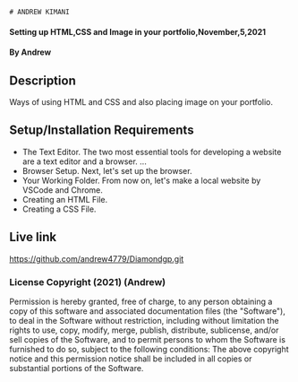     # ANDREW KIMANI
#### Setting up HTML,CSS and Image in your portfolio,November,5,2021
#### By Andrew
## Description
Ways of using HTML and CSS and also placing image on your portfolio.
## Setup/Installation Requirements
*   The Text Editor. The two most essential tools for developing a website are a text editor and a browser. ...
* Browser Setup. Next, let's set up the browser.
* Your Working Folder. From now on, let's make a local website by VSCode and Chrome.
* Creating an HTML File.
* Creating a CSS File.        
## Live link
 https://github.com/andrew4779/Diamondgp.git                             
### License Copyright (2021) (Andrew)
Permission is hereby granted, free of charge, to any person obtaining a copy of this software and associated documentation files (the "Software"), to deal in the Software without restriction, including without limitation the rights to use, copy, modify, merge, publish, distribute, sublicense, and/or sell copies of the Software, and to permit persons to whom the Software is furnished to do so, subject to the following conditions:
The above copyright notice and this permission notice shall be included in all copies or substantial portions of the Software.